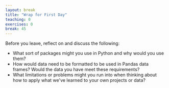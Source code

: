 ```yaml
---
layout: break
title: "Wrap for First Day"
teaching: 0
exercises: 0
break: 45
---
```

Before you leave, reflect on and discuss the following:
* What sort of packages might you use in Python and why would you use them?
* How would data need to be formatted to be used in Pandas data frames? Would the data you have meet these requirements?
* What limitations or problems might you run into when thinking about how to apply what we've learned to your own projects or data?
